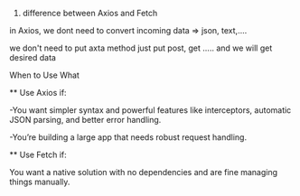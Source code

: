 1. difference between Axios and Fetch

in Axios, we dont need to convert incoming data => json, text,....

we don't need to put axta method just put post, get ..... and we will get desired data

When to Use What

** Use Axios if:

-You want simpler syntax and powerful features like interceptors, automatic JSON parsing, and better error handling.

-You’re building a large app that needs robust request handling.

** Use Fetch if:

You want a native solution with no dependencies and are fine managing things manually.